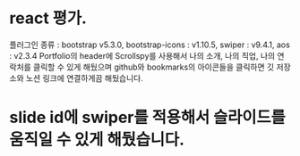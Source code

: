 # react 평가.
플러그인 종류 : bootstrap v5.3.0, bootstrap-icons : v1.10.5, swiper : v9.4.1, aos : v2.3.4
Portfolio의 header에 Scrollspy를 사용해서 나의 소개, 나의 직업, 나의 연락처를 클릭할 수 있게 해뒀으며
github와 bookmarks의 아이콘들을 클릭하면 깃 저장소와 노션 링크에 연결하게끔 해뒀습니다.
# slide id에 swiper를 적용해서 슬라이드를 움직일 수 있게 해뒀습니다.
